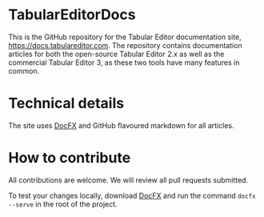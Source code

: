 # TabularEditorDocs
This is the GitHub repository for the Tabular Editor documentation site, https://docs.tabulareditor.com. The repository contains documentation articles for both the open-source Tabular Editor 2.x as well as the commercial Tabular Editor 3, as these two tools have many features in common.

# Technical details
The site uses [DocFX](https://dotnet.github.io/docfx/) and GitHub flavoured markdown for all articles.

# How to contribute
All contributions are welcome. We will review all pull requests submitted.

To test your changes locally, download [DocFX](https://dotnet.github.io/docfx/) and run the command `docfx --serve` in the root of the project.
